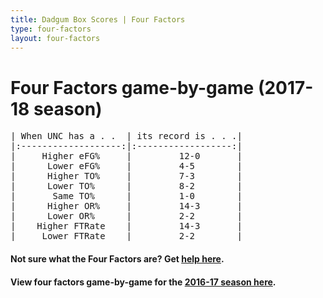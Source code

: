 ```yaml
---
title: Dadgum Box Scores | Four Factors
type: four-factors
layout: four-factors
---
```


# Four Factors game-by-game (2017-18 season)

<pre class="huffman stilwata">
| When UNC has a . .  | its record is . . .|
|:-------------------:|:------------------:|
|     Higher eFG%     |         12-0       |
|      Lower eFG%     |         4-5        |
|      Higher TO%     |         7-3        |
|      Lower TO%      |         8-2        |
|       Same TO%      |         1-0        |
|      Higher OR%     |         14-3       |
|      Lower OR%      |         2-2        |
|    Higher FTRate    |         14-3       |
|     Lower FTRate    |         2-2        |
</pre>

#### Not sure what the Four Factors are? Get [help here](https://cbbstatshelp.com/four-factors/intro/).

#### View four factors game-by-game for the [2016-17 season here](/four-factors-16-17).